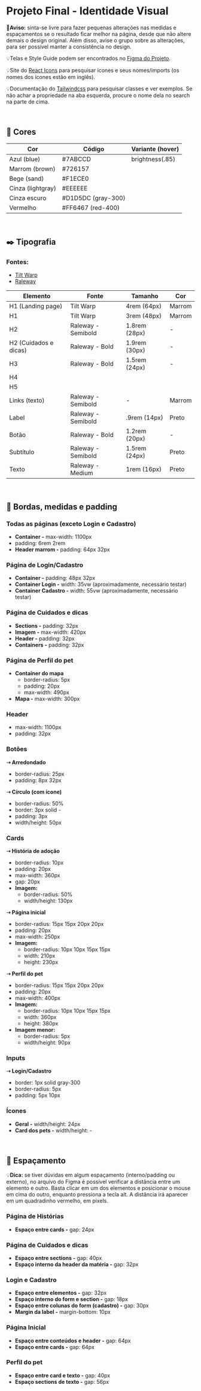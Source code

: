 # Projeto Final - Identidade Visual
🔶**Aviso:** sinta-se livre para fazer pequenas alterações nas medidas e espaçamentos se o resultado ficar melhor na página, desde que não altere demais o design original. Além disso, avise o grupo sobre as alterações, para ser possível manter a consistência no design.


💡Telas e Style Guide podem ser encontrados no [Figma do Projeto](https://www.figma.com/design/fYLYoC2BEAbZPjH57wbrDt/Projeto-Final?node-id=0-1&t=3YcQFc7vRJmnprGP-1).

💡Site do [React Icons](https://react-icons.github.io/react-icons/) para pesquisar ícones e seus nomes/imports (os nomes dos ícones estão em inglês).

💡Documentação do [Tailwindcss](https://tailwindcss.com/docs/installation/using-vite) para pesquisar classes e ver exemplos. Se não achar a propriedade na aba esquerda, procure o nome dela no search na parte de cima.

<br>

## 🎨 Cores

|Cor               |Código            |Variante (hover) |
|------------------|------------------|------------------------|
|Azul (blue)       |#7ABCCD           |brightness(.85)         |
|Marrom (brown)    |#726157           |                        |
|Bege (sand)       |#F1ECE0           |                        |
|Cinza (lightgray) |#EEEEEE           |                        |
|Cinza escuro      |#D1D5DC (gray-300)|                        |
|Vermelho          |#FF6467 (red-400) |                        |



<br>

## ✒️ Tipografia
### Fontes:
- [Tilt Warp](https://fonts.google.com/specimen/Tilt+Warp?query=tilt)
- [Raleway](https://fonts.google.com/specimen/Raleway?query=rale)

|Elemento              |Fonte              |Tamanho       |Cor       |
|----------------------|-------------------|--------------|----------|
|H1 (Landing page)     |Tilt Warp          |4rem (64px)   |Marrom    |
|H1                    |Tilt Warp          |3rem (48px)   |Marrom    |
|H2                    |Raleway - Semibold |1.8rem (28px) |-         |
|H2 (Cuidados e dicas) |Raleway - Bold     |1.9rem (30px) |-         |
|H3                    |Raleway - Bold     |1.5rem (24px) |-         |
|H4                    |                   |              |          |
|H5                    |                   |              |          |
|Links (texto)         |Raleway - Semibold |-             |Marrom    |
|Label                 |Raleway - Semibold |.9rem (14px)  |Preto     |
|Botão                 |Raleway - Bold     |1.2rem (20px) |-         |
|Subtítulo             |Raleway - Semibold |1.5rem (24px) |Preto     |
|Texto                 |Raleway - Medium   |1rem (16px)   |Preto     |

<br>

## 🔲 Bordas, medidas e padding
### Todas as páginas (exceto Login e Cadastro)
- **Container -** max-width: 1100px
- padding: 6rem 2rem
- **Header marrom -** padding: 64px 32px

### Página de Login/Cadastro
- **Container -** padding: 48px 32px
- **Container Login -** width: 35vw (aproximadamente, necessário testar)
- **Container Cadastro -** width: 55vw (aproximadamente, necessário testar)

### Página de Cuidados e dicas
- **Sections -** padding: 32px
- **Imagem -** max-width: 420px
- **Header -** padding: 32px
- **Containers -** padding: 32px

### Página de Perfil do pet
- **Container do mapa**
	- border-radius: 5px
 	- padding: 20px
  - max-width: 490px
- **Mapa -** max-width: 300px

### Header
- max-width: 1100px
- padding: 32px

### Botões
**➝ Arredondado**
- border-radius: 25px
- padding: 8px 32px

**➝ Círculo (com ícone)**
- border-radius: 50%
- border: 3px solid -
- padding: 3px
- width/height: 50px

### Cards
**➝ História de adoção**
- border-radius: 10px
- padding: 20px
- max-width: 360px
- gap: 20px
- **Imagem:**
	- border-radius: 50%  
	- width/height: 130px

 **➝ Página inicial**
- border-radius: 15px 15px 20px 20px
- padding: 20px
- max-width: 250px
- **Imagem:**
	- border-radius: 10px 10px 15px 15px  
	- width: 210px
   	- height: 230px

**➝ Perfil do pet**
- border-radius: 15px 15px 20px 20px
- padding: 20px
- max-width: 400px
- **Imagem:**
	- border-radius: 10px 10px 15px 15px  
	- width: 360px
 	- height: 380px
- **Imagem menor:**
    - border-radius: 5px
    - width/height: 90px

### Inputs
**➝ Login/Cadastro**
- border: 1px solid gray-300
- border-radius: 5px
- padding: 5px 10px

### Ícones
- **Geral -** width/height: 24px
- **Card dos pets -** width/height: -

<br>

## 📐 Espaçamento
💡**Dica:** se tiver dúvidas em algum espaçamento (interno/padding ou externo), no arquivo do Figma é possível verificar a distância entre um elemento e outro. Basta clicar em um dos elementos e posicionar o mouse em cima do outro, enquanto pressiona a tecla alt. A distância irá aparecer em um quadradinho vermelho, em pixels.

### Página de Histórias
- **Espaço entre cards -** gap: 24px

### Página de Cuidados e dicas
- **Espaço entre sections -** gap: 40px
- **Espaço interno da header da matéria -** gap: 32px

### Login e Cadastro
- **Espaço entre elementos -** gap: 32px
- **Espaço interno do form e section -** gap: 18px
- **Espaço entre colunas do form (cadastro) -** gap: 30px
- **Margin da label -** margin-bottom: 10px

### Página Inicial
- **Espaço entre conteúdos e header -** gap: 64px
- **Espaço entre cards -** gap: 64px

### Perfil do pet
- **Espaço entre card e texto -** gap: 40px
- **Espaço sections de texto -** gap: 56px

